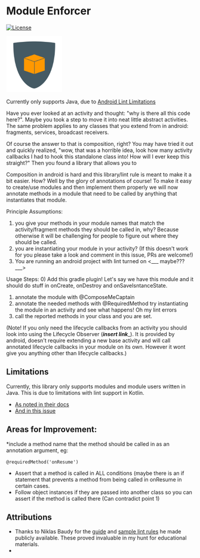 # Module Enforcer
[![License](http://img.shields.io/:license-apache-blue.svg)](http://www.apache.org/licenses/LICENSE-2.0.html)

<img src="moduleEnforcer.png" alt="Module Enforcer Logo" width=150px height=150px/>

Currently only supports Java, due to [Android Lint Limitations](#Limitations)

Have you ever looked at an activity and thought: "why is there all this code here?". Maybe you took a step to
move it into neat little abstract activities.
The same problem applies to any classes that you extend from in android: fragments, services, broadcast receivers.

Of course the answer to that is composition, right?
You may have tried it out and quickly realized, "wow, that was a horrible idea, look how many activity
callbacks I had to hook this standalone class into! How will I ever keep this straight?" Then you found a
library that allows you to

Composition in android is hard and this library/lint rule is meant to make it a bit easier. How? Well by the
glory of annotations of course! To make it easy to create/use modules and then implement them properly we will
now annotate methods in a module that need to be called by anything that instantiates that module.

Principle Assumptions:
1) you give your methods in your module names that match the activity/fragment methods they should be called in,
why? Because otherwise it will be challenging for people to figure out where they should be called.
2) you are instantiating your module in your activity? (If this doesn't work for you please take a look and
comment in this issue, PRs are welcome!)
3) You are running an android project with lint turned on <___ maybe???___>

Usage Steps:
0) Add this gradle plugin!
Let's say we have this module and it should do stuff in onCreate, onDestroy and onSaveIsntanceState.
1) annotate the module with @ComposeMeCaptain
2) annotate the needed methods with @RequiredMethod
try instantiating the module in an activity and see what happens! Oh my lint errors
3) call the reported methods in your class and you are set.

(Note! If you only need the lifecycle callbacks from an activity you should look into using the
Lifecycle Observer (___insert link____). It is provided by android, doesn't require extending a new base
activity and will call annotated lifecycle callbacks in your module on its own.
However it wont give you anything other than lifecycle callbacks.)

## Limitations
Currently, this library only supports modules and module users written in Java.
This is due to limitations with lint support in Kotlin.
* [As noted in their docs](https://developer.android.com/studio/preview/kotlin-issues.html)
* [And in this issue](https://youtrack.jetbrains.com/issue/KT-7729)

## Areas for Improvement:
*include a method name that the method should be called in as an annotation argument, eg:
```
@requiredMethod('onResume')
```
* Assert that a method is called in ALL conditions (maybe there is an if statement that prevents a method from being called in onResume in certain cases.
* Follow object instances if they are passed into another class so you can assert if the method is called there (Can contradict point 1)

## Attributions
* Thanks to Niklas Baudy for the [guide](https://medium.com/@vanniktech/writing-your-first-lint-check-39ad0e90b9e6)
and [sample lint rules](https://github.com/vanniktech/lint-rules/) he made publicly available.
These proved invaluable in my hunt for educational materials.
*


